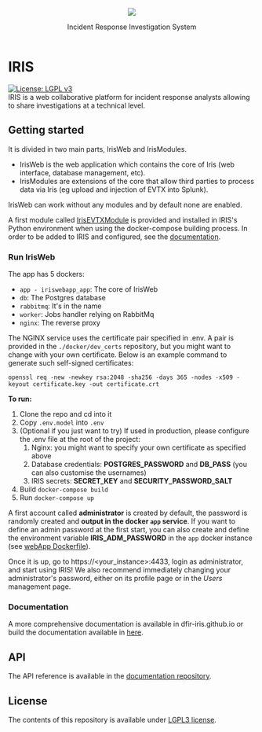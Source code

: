 
<p align="center">
    <img src="source/app/static/assets/img/logo.ico" />
</p>

<p align="center">
  Incident Response Investigation System
  <br>
  <br>
</p>

# IRIS

[![License: LGPL v3](https://img.shields.io/badge/License-LGPL_v3-blue.svg)](./LICENSE.txt)   
IRIS is a web collaborative platform for incident response analysts allowing to share investigations at a technical level. 

## Getting started
It is divided in two main parts, IrisWeb and IrisModules.   
 - IrisWeb is the web application which contains the core of
Iris (web interface, database management, etc). 
 - IrisModules are extensions of the core that allow third parties to process
data via Iris (eg upload and injection of EVTX into Splunk). 
 
IrisWeb can work without any modules and by default none are enabled.  

A first module called [IrisEVTXModule](https://github.com/dfir-iris/iris-evtx-module) is provided and installed in 
IRIS's Python environment when using the docker-compose building process. 
In order to be added to IRIS and configured, see the [documentation](https://github.com/dfir-iris/iris-doc-src).

### Run IrisWeb 
The app has 5 dockers: 
- `app - iriswebapp_app`: The core of IrisWeb 
- `db`: The Postgres database 
- `rabbitmq`: It's in the name 
- `worker`: Jobs handler relying on RabbitMq 
- `nginx`: The reverse proxy

The NGINX service uses the certificate pair specified in .env. A pair is provided 
in the `./docker/dev_certs` repository, but you might want to change with your own certificate.
Below is an example command to generate such self-signed certificates:
``` 
openssl req -new -newkey rsa:2048 -sha256 -days 365 -nodes -x509 -keyout certificate.key -out certificate.crt
```

**To run:**
1. Clone the repo and cd into it
2. Copy `.env.model` into `.env`
3. (Optional if you just want to try) If used in production, please configure the .env file at 
the root of the project:
   1. Nginx: you might want to specify your own certificate as specified above
   2. Database credentials: **POSTGRES_PASSWORD** and **DB_PASS** (you can also customise the usernames)
   3. IRIS secrets: **SECRET_KEY** and **SECURITY_PASSWORD_SALT**
4. Build `docker-compose build`
5. Run `docker-compose up` 

A first account called **administrator** is created by default, the password is randomly 
created and **output in the docker `app` service**. If you want to define an admin password
at the first start, you can also create and define the environment variable **IRIS_ADM_PASSWORD**
in the `app` docker instance (see [webApp Dockerfile](./docker/webApp/Dockerfile)).

Once it is up, go to https://<your_instance>:4433, login as administrator, and start using IRIS!
We also recommend immediately changing your administrator's password, either on its profile page or in the *Users* management page.

### Documentation

A more comprehensive documentation is available in dfir-iris.github.io or build 
the documentation available in [here](https://github.com/dfir-iris/iris-doc-src).

## API

The API reference is available in the [documentation repository](https://github.com/dfir-iris/iris-doc-src).

## License

The contents of this repository is available under [LGPL3 license](LICENSE.txt).

